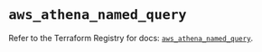 # `aws_athena_named_query`

Refer to the Terraform Registry for docs: [`aws_athena_named_query`](https://registry.terraform.io/providers/hashicorp/aws/5.84.0/docs/resources/athena_named_query).
